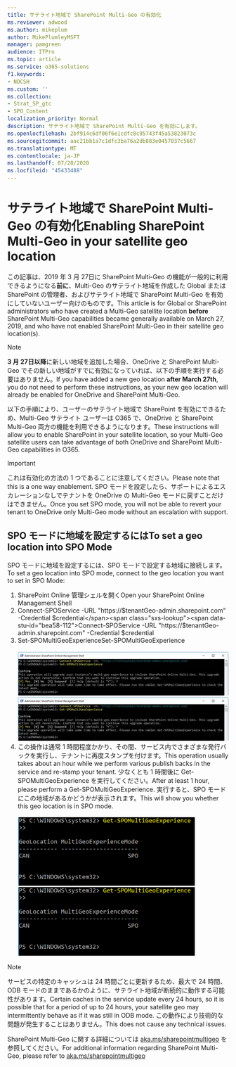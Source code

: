 ```yaml
---
title: サテライト地域で SharePoint Multi-Geo の有効化
ms.reviewer: adwood
ms.author: mikeplum
author: MikePlumleyMSFT
manager: pamgreen
audience: ITPro
ms.topic: article
ms.service: o365-solutions
f1.keywords:
- NOCSH
ms.custom: ''
ms.collection:
- Strat_SP_gtc
- SPO_Content
localization_priority: Normal
description: サテライト地域で SharePoint Multi-Geo を有効にします。
ms.openlocfilehash: 2bf914c6df06f6e1cdfc8c95743f45a53823073c
ms.sourcegitcommit: aac21bb1a7c1dfc3ba76a2db883e0457037c5667
ms.translationtype: MT
ms.contentlocale: ja-JP
ms.lasthandoff: 07/28/2020
ms.locfileid: "45433488"
---
```

# <a name="enabling-sharepoint-multi-geo-in-your-satellite-geo-location"></a><span data-ttu-id="bea58-103">サテライト地域で SharePoint Multi-Geo の有効化</span><span class="sxs-lookup"><span data-stu-id="bea58-103">Enabling SharePoint Multi-Geo in your satellite geo location</span></span>

<span data-ttu-id="bea58-104">この記事は、2019 年 3 月 27日に SharePoint Multi-Geo の機能が一般的に利用できるようになる**前に**、Multi-Geo のサテライト地域を作成した Global または SharePoint の管理者、およびサテライト地域で SharePoint Multi-Geo を有効にしていないユーザー向けのものです。</span><span class="sxs-lookup"><span data-stu-id="bea58-104">This article is for Global or SharePoint administrators who have created a Multi-Geo satellite location **before** SharePoint Multi-Geo capabilities became generally available on March 27, 2019, and who have not enabled SharePoint Multi-Geo in their satellite geo location(s).</span></span> 

>[!Note]
><span data-ttu-id="bea58-105">**3 月 27日以降**に新しい地域を追加した場合、OneDrive と SharePoint Multi-Geo でその新しい地域がすでに有効になっていれば、以下の手順を実行する必要はありません。</span><span class="sxs-lookup"><span data-stu-id="bea58-105">If you have added a new geo location **after March 27th**, you do not need to perform these instructions, as your new geo location will already be enabled for OneDrive and SharePoint Multi-Geo.</span></span>

<span data-ttu-id="bea58-106">以下の手順により、ユーザーのサテライト地域で SharePoint を有効にできるため、Multi-Geo サテライト ユーザーは O365 で、OneDrive と SharePoint Multi-Geo 両方の機能を利用できるようになります。</span><span class="sxs-lookup"><span data-stu-id="bea58-106">These instructions will allow you to enable SharePoint in your satellite location, so your Multi-Geo satellite users can take advantage of both OneDrive and SharePoint Multi-Geo capabilities in O365.</span></span> 

>[!IMPORTANT]
><span data-ttu-id="bea58-107">これは有効化の方法の 1 つであることに注意してください。</span><span class="sxs-lookup"><span data-stu-id="bea58-107">Please note that this is a one way enablement.</span></span> <span data-ttu-id="bea58-108">SPO モードを設定したら、サポートによるエスカレーションなしでテナントを OneDrive の Multi-Geo モードに戻すことだけはできません。</span><span class="sxs-lookup"><span data-stu-id="bea58-108">Once you set SPO mode, you will not be able to revert your tenant to OneDrive only Multi-Geo mode without an escalation with support.</span></span> 

## <a name="to-set-a-geo-location-into-spo-mode"></a><span data-ttu-id="bea58-109">SPO モードに地域を設定するには</span><span class="sxs-lookup"><span data-stu-id="bea58-109">To set a geo location into SPO Mode</span></span>

<span data-ttu-id="bea58-110">SPO モードに地域を設定するには、SPO モードで設定する地域に接続します。</span><span class="sxs-lookup"><span data-stu-id="bea58-110">To set a geo location into SPO mode, connect to the geo location you want to set in SPO Mode:</span></span>

1.  <span data-ttu-id="bea58-111">SharePoint Online 管理シェルを開く</span><span class="sxs-lookup"><span data-stu-id="bea58-111">Open your SharePoint Online Management Shell</span></span> 
2.  <span data-ttu-id="bea58-112">Connect-SPOService -URL "https://$tenantGeo-admin.sharepoint.com" -Credential $credential</span><span class="sxs-lookup"><span data-stu-id="bea58-112">Connect-SPOService -URL "https://$tenantGeo-admin.sharepoint.com" -Credential $credential</span></span>
3.  <span data-ttu-id="bea58-113">Set-SPOMultiGeoExperience</span><span class="sxs-lookup"><span data-stu-id="bea58-113">Set-SPOMultiGeoExperience</span></span></br></br>
<span data-ttu-id="bea58-114">![Set-SPOMultiGeoExperience](media/Set-SPO-MultiGeo.jpg)</span><span class="sxs-lookup"><span data-stu-id="bea58-114">![Set-SPOMultiGeoExperience](media/Set-SPO-MultiGeo.jpg)</span></span>
4.  <span data-ttu-id="bea58-115">この操作は通常 1 時間程度かかり、その間、サービス内でさまざまな発行バックを実行し、テナントに再度スタンプを付けます。</span><span class="sxs-lookup"><span data-stu-id="bea58-115">This operation usually takes about an hour while we perform various publish backs in the service and re-stamp your tenant.</span></span> <span data-ttu-id="bea58-116">少なくとも 1 時間後に Get-SPOMultiGeoExperience を実行してください。</span><span class="sxs-lookup"><span data-stu-id="bea58-116">After at least 1 hour, please perform a Get-SPOMultiGeoExperience.</span></span>  <span data-ttu-id="bea58-117">実行すると、SPO モードにこの地域があるかどうかが表示されます。</span><span class="sxs-lookup"><span data-stu-id="bea58-117">This will show you whether this geo location is in SPO mode.</span></span></br></br>
<span data-ttu-id="bea58-118">![Set-SPOMultiGeoExperience](media/Get-SPO-MultiGeo.jpg)</span><span class="sxs-lookup"><span data-stu-id="bea58-118">![Set-SPOMultiGeoExperience](media/Get-SPO-MultiGeo.jpg)</span></span>

 
 
 
>[!Note]
><span data-ttu-id="bea58-119">サービスの特定のキャッシュは 24 時間ごとに更新するため、最大で 24 時間、ODB モードのままであるかのように、サテライト地域が断続的に動作する可能性があります。</span><span class="sxs-lookup"><span data-stu-id="bea58-119">Certain caches in the service update every 24 hours, so it is possible that for a period of up to 24 hours, your satellite geo may intermittently behave as if it was still in ODB mode.</span></span> <span data-ttu-id="bea58-120">この動作により技術的な問題が発生することはありません。</span><span class="sxs-lookup"><span data-stu-id="bea58-120">This does not cause any technical issues.</span></span> 
 
<span data-ttu-id="bea58-121">SharePoint Multi-Geo に関する詳細については [aka.ms/sharepointmultigeo](https://docs.microsoft.com/office365/enterprise/multi-geo-capabilities-in-onedrive-and-sharepoint-online-in-office-365) を参照してください。</span><span class="sxs-lookup"><span data-stu-id="bea58-121">For additional information regarding SharePoint Multi-Geo, please refer to [aka.ms/sharepointmultigeo](https://docs.microsoft.com/office365/enterprise/multi-geo-capabilities-in-onedrive-and-sharepoint-online-in-office-365)</span></span>


